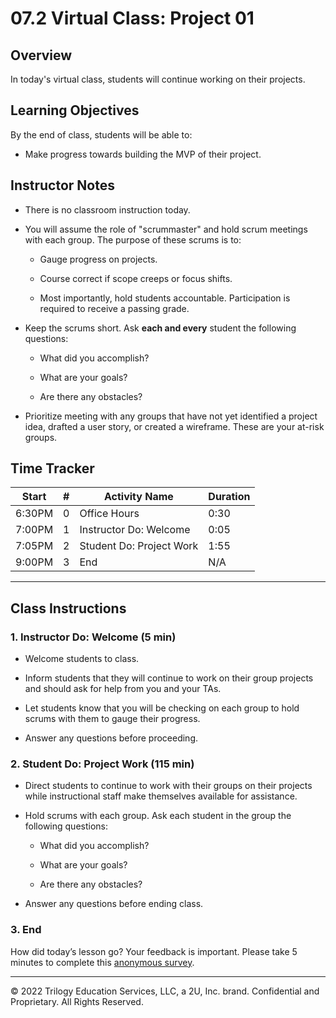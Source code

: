 # 07.2 Virtual Class: Project 01

## Overview

In today's virtual class, students will continue working on their projects.

## Learning Objectives

By the end of class, students will be able to:

* Make progress towards building the MVP of their project.

## Instructor Notes

* There is no classroom instruction today.

* You will assume the role of "scrummaster" and hold scrum meetings with each group. The purpose of these scrums is to:

	* Gauge progress on projects.

	* Course correct if scope creeps or focus shifts.

	* Most importantly, hold students accountable. Participation is required to receive a passing grade.

* Keep the scrums short. Ask **each and every** student the following questions:

	* What did you accomplish?

	* What are your goals?

	* Are there any obstacles?

* Prioritize meeting with any groups that have not yet identified a project idea, drafted a user story, or created a wireframe. These are your at-risk groups.

## Time Tracker

| Start  | #   | Activity Name                | Duration |
| ------ | --- | ---------------------------- | -------- |
| 6:30PM | 0   | Office Hours                 | 0:30     |
| 7:00PM | 1   | Instructor Do: Welcome       | 0:05     |
| 7:05PM | 2   | Student Do: Project Work     | 1:55     |
| 9:00PM | 3   | End                          | N/A      |

---

## Class Instructions

### 1. Instructor Do: Welcome (5 min)

* Welcome students to class.

* Inform students that they will continue to work on their group projects and should ask for help from you and your TAs.

* Let students know that you will be checking on each group to hold scrums with them to gauge their progress.

* Answer any questions before proceeding.

### 2. Student Do: Project Work (115 min)

* Direct students to continue to work with their groups on their projects while instructional staff make themselves available for assistance.

* Hold scrums with each group. Ask each student in the group the following questions:

	* What did you accomplish?

	* What are your goals?

	* Are there any obstacles?

* Answer any questions before ending class.

### 3. End

How did today’s lesson go? Your feedback is important. Please take 5 minutes to complete this [anonymous survey](https://forms.gle/3LozVjherGH83aG17).

---
© 2022 Trilogy Education Services, LLC, a 2U, Inc. brand. Confidential and Proprietary. All Rights Reserved.
